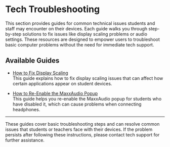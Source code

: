 # Tech Troubleshooting

This section provides guides for common technical issues students and staff may encounter on their devices. Each guide walks you through step-by-step solutions to fix issues like display scaling problems or audio settings. These resources are designed to empower users to troubleshoot basic computer problems without the need for immediate tech support.

## Available Guides

- [How to Fix Display Scaling](How-to-Fix-Display-Scaling.md)  
  This guide explains how to fix display scaling issues that can affect how certain applications appear on student devices.

- [How to Re-Enable the MaxxAudio Popup](How-to-Re-Enable-the-MaxxAudio-Popup.md)  
  This guide helps you re-enable the MaxxAudio popup for students who have disabled it, which can cause problems when connecting headphones.

---

These guides cover basic troubleshooting steps and can resolve common issues that students or teachers face with their devices. If the problem persists after following these instructions, please contact tech support for further assistance.
